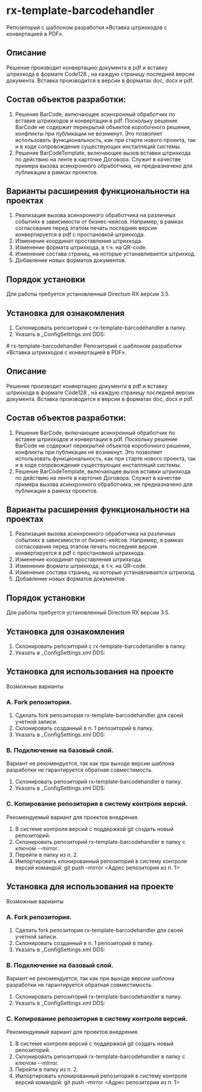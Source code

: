 # rx-template-barcodehandler
Репозиторий с шаблоном разработки «Вставка штрихкодов с конвертацией в PDF».

## Описание
Решение производит конвертацию документа в pdf и вставку штрихкода в формате Code128 , на каждую страницу последней версии документа. Вставка производится в версии в форматах doc, docx и pdf.

## Состав объектов разработки:
1.	Решение BarCode, включающее асинхронный обработчик по вставке штрихкодов и конвертации в pdf. 
Поскольку решение BarCode  не содержит перекрытий объектов коробочного решения, конфликты при публикации не возникнут. Это позволяет использовать функциональность, как при старте нового проекта, так и в ходе сопровождения существующих инсталляций системы. 
2.	Решение BarCodeTemplate, включающее вызов вставки штрихкода по действию на ленте в карточке Договора.  Служит в качестве примера вызова асинхронного обработчика, не предназначено для публикации в рамках проектов.

## Варианты расширения функциональности на проектах
1.	Реализация вызова асинхронного обработчика на различных событиях в зависимости от бизнес-кейсов. Например, в рамках согласования перед этапом печать последняя версия конвертируется в pdf с простановкой штрихкода. 
2.	Изменение координат проставления штрихкода.
3.	Изменение формата штрихкода, в т.ч. на QR-code.
4.	Изменение состава страниц, на которые устанавливается штрихкод.
5.	Добавление новых форматов документов.

## Порядок установки
Для работы требуется установленный Directum RX версии 3.5.

## Установка для ознакомления
1. Склонировать репозиторий с rx-template-barcodehandler в папку.
2. Указать в _ConfigSettings.xml DDS:
<block name="REPOSITORIES">
  <repository folderName="Base" solutionType="Base" url="" /> 
  <repository folderName="<Папка из п.1>" solutionType="Work" 
     url="https://github.com/DirectumCompany/rx-template-barcodehandler " />
</block># rx-template-barcodehandler
Репозиторий с шаблоном разработки «Вставка штрихкодов с конвертацией в PDF».

## Описание
Решение производит конвертацию документа в pdf и вставку штрихкода в формате Code128 , на каждую страницу последней версии документа. Вставка производится в версии в форматах doc, docx и pdf.

## Состав объектов разработки:
1.	Решение BarCode, включающее асинхронный обработчик по вставке штрихкодов и конвертации в pdf. 
Поскольку решение BarCode  не содержит перекрытий объектов коробочного решения, конфликты при публикации не возникнут. Это позволяет использовать функциональность, как при старте нового проекта, так и в ходе сопровождения существующих инсталляций системы. 
2.	Решение BarCodeTemplate, включающее вызов вставки штрихкода по действию на ленте в карточке Договора.  Служит в качестве примера вызова асинхронного обработчика, не предназначено для публикации в рамках проектов.

## Варианты расширения функциональности на проектах
1.	Реализация вызова асинхронного обработчика на различных событиях в зависимости от бизнес-кейсов. Например, в рамках согласования перед этапом печать последняя версия конвертируется в pdf с простановкой штрихкода. 
2.	Изменение координат проставления штрихкода.
3.	Изменение формата штрихкода, в т.ч. на QR-code.
4.	Изменение состава страниц, на которые устанавливается штрихкод.
5.	Добавление новых форматов документов.

## Порядок установки
Для работы требуется установленный Directum RX версии 3.5.

## Установка для ознакомления
1. Склонировать репозиторий с rx-template-barcodehandler в папку.
2. Указать в _ConfigSettings.xml DDS:
<block name="REPOSITORIES">
  <repository folderName="Base" solutionType="Base" url="" /> 
  <repository folderName="<Папка из п.1>" solutionType="Work" 
     url="https://github.com/DirectumCompany/rx-template-barcodehandler " />
</block>

## Установка для использования на проекте
Возможные варианты

### A. Fork репозитория.
1. Сделать fork репозитория rx-template-barcodehandler для своей учетной записи.
2. Склонировать созданный в п. 1 репозиторий в папку.
3. Указать в _ConfigSettings.xml DDS:
<block name="REPOSITORIES">
  <repository folderName="Base" solutionType="Base" url="" /> 
  <repository folderName="<Папка из п.2>" solutionType="Work" 
     url="<Адрес репозитория gitHub учетной записи пользователя из п. 1>" />
</block>

### B. Подключение на базовый слой.
Вариант не рекомендуется, так как при выходе версии шаблона разработки не гарантируется обратная совместимость.
1. Склонировать репозиторий rx-template-barcodehandler в папку.
2. Указать в _ConfigSettings.xml DDS:
<block name="REPOSITORIES">
  <repository folderName="Base" solutionType="Base" url="" /> 
  <repository folderName="<Папка из п.1>" solutionType="Base" 
     url="https://github.com/DirectumCompany/rx-template-barcodehandler " />
  <repository folderName="<Папка для рабочего слоя>" solutionType="Work" 
     url ="<Адрес репозитория для рабочего слоя>" />
</block>

### C. Копирование репозитория в систему контроля версий.
Рекомендуемый вариант для проектов внедрения.
1. В системе контроля версий с поддержкой git создать новый репозиторий.
2. Склонировать репозиторий rx-template-barcodehandler в папку с ключом --mirror.
3. Перейти в папку из п. 2.
4. Импортировать клонированный репозиторий в систему контроля версий командой:
git push –mirror <Адрес репозитория из п. 1>

## Установка для использования на проекте
Возможные варианты

### A. Fork репозитория.
1. Сделать fork репозитория rx-template-barcodehandler для своей учетной записи.
2. Склонировать созданный в п. 1 репозиторий в папку.
3. Указать в _ConfigSettings.xml DDS:
<block name="REPOSITORIES">
  <repository folderName="Base" solutionType="Base" url="" /> 
  <repository folderName="<Папка из п.2>" solutionType="Work" 
     url="<Адрес репозитория gitHub учетной записи пользователя из п. 1>" />
</block>

### B. Подключение на базовый слой.
Вариант не рекомендуется, так как при выходе версии шаблона разработки не гарантируется обратная совместимость.
1. Склонировать репозиторий rx-template-barcodehandler в папку.
2. Указать в _ConfigSettings.xml DDS:
<block name="REPOSITORIES">
  <repository folderName="Base" solutionType="Base" url="" /> 
  <repository folderName="<Папка из п.1>" solutionType="Base" 
     url="https://github.com/DirectumCompany/rx-template-barcodehandler " />
  <repository folderName="<Папка для рабочего слоя>" solutionType="Work" 
     url ="<Адрес репозитория для рабочего слоя>" />
</block>

### C. Копирование репозитория в систему контроля версий.
Рекомендуемый вариант для проектов внедрения.
1. В системе контроля версий с поддержкой git создать новый репозиторий.
2. Склонировать репозиторий rx-template-barcodehandler в папку с ключом --mirror.
3. Перейти в папку из п. 2.
4. Импортировать клонированный репозиторий в систему контроля версий командой:
git push –mirror <Адрес репозитория из п. 1>
